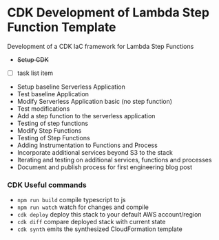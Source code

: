 # CDK Development of Lambda Step Function Template

Development of a CDK IaC framework for Lambda Step Functions

- ~~Setup CDK~~
- [ ] task list item
- Setup baseline Serverless Application
- Test baseline Application
- Modify Serverless Application basic (no step function)
- Test modifications
- Add a step function to the serverless application
- Testing of step functions
- Modify Step Functions
- Testing of Step Functions
- Adding Instrumentation to Functions and Process
- Incorporate additional services beyond S3 to the stack
- Iterating and testing on additional services, functions and processes
- Document and publish process for first engineering blog post

### CDK Useful commands

- `npm run build` compile typescript to js
- `npm run watch` watch for changes and compile
- `cdk deploy` deploy this stack to your default AWS account/region
- `cdk diff` compare deployed stack with current state
- `cdk synth` emits the synthesized CloudFormation template
